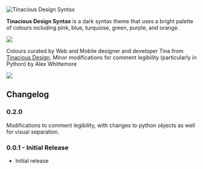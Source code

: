 ![Tinacious Design Syntax](https://raw.githubusercontent.com/alexwhittemore/vscode-tinacious-design-syntax-alexw/master/images/tinacious-design-syntax.png)

**Tinacious Design Syntax** is a dark syntax theme that uses a bright palette of colours including pink, blue, turquoise, green, purple, and orange.

![](https://raw.githubusercontent.com/alexwhittemore/vscode-tinacious-design-syntax-alexw/images/tinacious-design-syntax-swatches.png)

Colours curated by Web and Mobile designer and developer Tina from [Tinacious Design](http://tinaciousdesign.com). Minor modifications for comment legibility (particularly in Python) by Alex Whittemore

![](https://raw.githubusercontent.com/alexwhittemore/vscode-tinacious-design-syntax-alexw/master/images/01-python.PNG)


## Changelog

### 0.2.0
Modifications to comment legibility, with changes to python objects as well for visual separation.

### 0.0.1 - Initial Release
- Initial release
